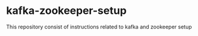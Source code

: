 # kafka-zookeeper-setup

This repository consist of instructions related to kafka and zookeeper setup